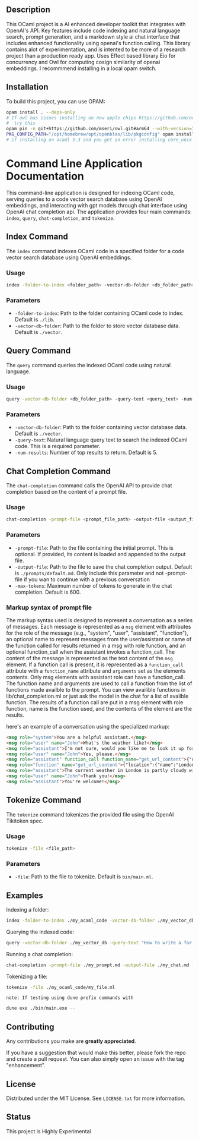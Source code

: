 ## Description

This OCaml project is a AI enhanced developer toolkit that integrates with OpenAI's API. Key features include code indexing and natural language search, prompt generation, and a markdown style ai chat interface that includes enhanced functionality using openai's function calling. This library contains alot of experimentation, and is intented to be more of a research project than a production ready app. Uses Effect based library Eio for concurrency and Owl for computing cosign similarity of openai embeddings. I recommmend installing in a local opam switch.

## Installation

To build this project, you can use OPAM:

```sh
opam install . --deps-only
# If owl has issues installing on new apple chips https://github.com/owlbarn/owl/issues/597#issuecomment-1119470934 
#  try this 
opam pin -n git+https://github.com/mseri/owl.git#arm64 --with-version=1.1.0
PKG_CONFIG_PATH="/opt/homebrew/opt/openblas/lib/pkgconfig" opam install owl.1.1.0
# if installing on ocaml 5.3 and you get an error installing core_unix version 17 on macOS ARM https://github.com/janestreet/core_unix/issues/14#issuecomment-2684149962
```

# Command Line Application Documentation

This command-line application is designed for indexing OCaml code, serving queries to a code vector search database using OpenAI embeddings, and interacting with gpt models through chat interface using OpenAI chat completion api. The application provides four main commands: `index`, `query`, `chat-completion`, and `tokenize`.

## Index Command

The `index` command indexes OCaml code in a specified folder for a code vector search database using OpenAI embeddings.

### Usage

```bash
index -folder-to-index <folder_path> -vector-db-folder <db_folder_path>
```

### Parameters

- `-folder-to-index`: Path to the folder containing OCaml code to index. Default is `./lib`.
- `-vector-db-folder`: Path to the folder to store vector database data. Default is `./vector`.

## Query Command

The `query` command queries the indexed OCaml code using natural language.

### Usage

```bash
query -vector-db-folder <db_folder_path> -query-text <query_text> -num-results <num_results>
```

### Parameters

- `-vector-db-folder`: Path to the folder containing vector database data. Default is `./vector`.
- `-query-text`: Natural language query text to search the indexed OCaml code. This is a required parameter.
- `-num-results`: Number of top results to return. Default is 5.

## Chat Completion Command

The `chat-completion` command calls the OpenAI API to provide chat completion based on the content of a prompt file.

### Usage

```bash
chat-completion -prompt-file <prompt_file_path> -output-file <output_file_path> -max-tokens <max_tokens>
```

### Parameters

- `-prompt-file`: Path to the file containing the initial prompt. This is optional. If provided, its content is loaded and appended to the output file. 
- `-output-file`: Path to the file to save the chat completion output. Default is `./prompts/default.md`. Only include this parameter and not -prompt-file if you wan to continue with a previous conversation
- `-max-tokens`: Maximum number of tokens to generate in the chat completion. Default is 600.

### Markup syntax of prompt file

The markup syntax used is designed to represent a conversation as a series of messages. Each message is represented as a `msg` element with attributes for the role of the message (e.g., "system", "user", "assistant", "function"), an optional name to represent messages from the user/assistant or name of the function called for results returned in a msg with role function, and an optional function_call when the assistant invokes a function_call. The content of the message is represented as the text content of the `msg` element. If a function call is present, it is represented as a `function_call` attribute with a `function_name` attribute and `arguments` set as the elements contents. Only msg elements with assistant role can have a function_call. The function name and arguments are used to call a function from the list of functions made availble to the prompt. You can view availible functions in lib/chat_completion.ml or just ask the model in the chat for a list of availble function. The results of a function call are put in a msg element with role function, name is the function used, and the contents of the element are the results. 

here's an example of a conversation using the specialized markup:

```html
<msg role="system">You are a helpful assistant.</msg>
<msg role="user" name="John">What's the weather like?</msg>
<msg role="assistant">I'm not sure, would you like me to look it up for you?</msg>
<msg role="user" name="John">Yes, please.</msg>
<msg role="assistant" function_call function_name="get_url_content">{"url": "http://api.weatherapi.com/v1/current.json?key=YOUR_API_KEY&q=London"}</msg>
<msg role="function" name="get_url_content">{"location":{"name":"London","region":"City of London, Greater London","country":"UK"},"current":{"temp_c":14.0,"condition":{"text":"Partly cloudy"}}}</msg>
<msg role="assistant">The current weather in London is partly cloudy with a temperature of 14 degrees Celsius.</msg>
<msg role="user" name="John">Thank you!</msg>
<msg role="assistant">You're welcome!</msg>
```

## Tokenize Command

The `tokenize` command tokenizes the provided file using the OpenAI Tikitoken spec.

### Usage

```bash
tokenize -file <file_path>
```

### Parameters

- `-file`: Path to the file to tokenize. Default is `bin/main.ml`.

## Examples

Indexing a folder:

```bash
index -folder-to-index ./my_ocaml_code -vector-db-folder ./my_vector_db
```

Querying the indexed code:

```bash
query -vector-db-folder ./my_vector_db -query-text "How to write a for loop in OCaml?" -num-results 10
```

Running a chat completion:

```bash
chat-completion -prompt-file ./my_prompt.md -output-file ./my_chat.md -max-tokens 1000
```

Tokenizing a file:

```bash
tokenize -file ./my_ocaml_code/my_file.ml
```

`note: If testing using dune prefix commands with`
```sh 
dune exe ./bin/main.exe --
```


## Contributing

Any contributions you make are **greatly appreciated**.

If you have a suggestion that would make this better, please fork the repo and create a pull request. You can also simply open an issue with the tag "enhancement".


## License

Distributed under the MIT License. See `LICENSE.txt` for more information.

## Status

This project is Highly Experimental